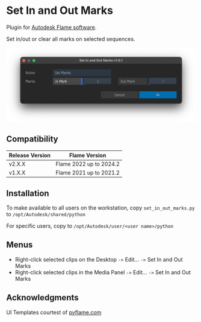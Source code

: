 # Set In and Out Marks
Plugin for [Autodesk Flame software](http://www.autodesk.com/products/flame).

Set in/out or clear all marks on selected sequences.

![screenshot](screenshot.png)

## Compatibility
|Release Version|Flame Version|
|---|---|
|v2.X.X|Flame 2022 up to 2024.2|
|v1.X.X|Flame 2021 up to 2021.2|

## Installation
To make available to all users on the workstation, copy `set_in_out_marks.py` to `/opt/Autodesk/shared/python`

For specific users, copy to `/opt/Autodesk/user/<user name>/python`

## Menus
 - Right-click selected clips on the Desktop `->` Edit... `->` Set In and Out Marks
 - Right-click selected clips in the Media Panel `->` Edit... `->` Set In and Out Marks

## Acknowledgments
UI Templates courtest of [pyflame.com](http://www.pyflame.com)
